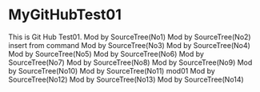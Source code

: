 # MyGitHubTest01
This is Git Hub Test01.
Mod by SourceTree(No1)
Mod by SourceTree(No2)
insert from command
Mod by SourceTree(No3)
Mod by SourceTree(No4)
Mod by SourceTree(No5)
Mod by SourceTree(No6)
Mod by SourceTree(No7)
Mod by SourceTree(No8)
Mod by SourceTree(No9)
Mod by SourceTree(No10)
Mod by SourceTree(No11) mod01
Mod by SourceTree(No12)
Mod by SourceTree(No13)
Mod by SourceTree(No14)
